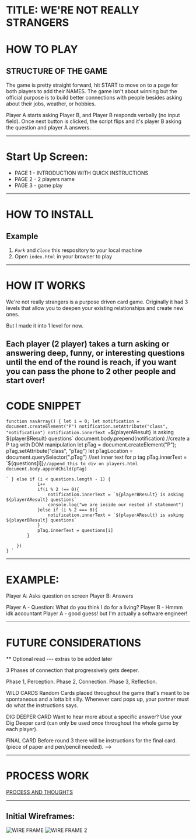 # TITLE: WE'RE NOT REALLY STRANGERS

# HOW TO PLAY
##  STRUCTURE OF THE GAME 
The game is pretty straight forward, hit START to move on to a page for both players to add their NAMES. The game isn't about winning but the official purpose is to build better connections with people besides asking about their jobs, weather, or hobbies. 

Player A starts asking Player B, and Player B responds verbally (no input field). Once next button is clicked, the script flips and it's player B asking the question and player A answers.

---

# Start Up Screen:
- PAGE 1 - INTRODUCTION WITH QUICK INSTRUCTIONS
- PAGE 2 - 2 players name
- PAGE 3 - game play

---

# HOW TO INSTALL

## Example
1. *`Fork`* and *`Clone`* this respository to your local machine
2. Open `index.html` in your browser to play  

---
# HOW IT WORKS
We're not really strangers is a purpose driven card game. Originally it had 3 levels that 
allow you to deepen your existing relationships and create new ones. 

But I made it into 1 level for now.



Each player (2 player) takes a turn asking or answering deep, funny, or interesting questions until the end of the round is reach, if you want you can pass the phone to 2 other people and start over!
---

# CODE SNIPPET
` function navArray() {
        let i = 0;
        let notification = document.createElement("P")
        notification.setAttribute("class", "notification")
        notification.innerText = `${playerAResult} is asking ${playerBResult} questions`
        document.body.prepend(notification)
            //create a P tag with DOM manipulation
        let pTag = document.createElement("P");
        pTag.setAttribute("class", "pTag")
        let pTagLocation = document.querySelector(".pTag")
            //set inner text for p tag
        pTag.innerText = `${questions[i]}`
            //append this to div on players.html
        document.body.appendChild(pTag) `

    ` } else if (i < questions.length - 1) {
                i++
                if(i % 2 !== 0){
                    notification.innerText = `${playerBResult} is asking ${playerAResult} questions`
                    console.log("we are inside our nested if statement")
                }else if (i % 2 === 0){
                    notification.innerText = `${playerAResult} is asking ${playerBResult} questions`
                }
                pTag.innerText = questions[i]
            }
            
        })
    } `

----
# EXAMPLE: 

Player A: Asks question on screen
Player B: Answers

Player A - Question: What do you think I do for a living?
Player B - Hmmm idk accountant
Player A - good guess! but I'm actually a software engineer!

---
# FUTURE CONSIDERATIONS
** Optional read --- extras to be added later

3 Phases of connection that progressively gets deeper. 

Phase 1, Perception. Phase 2, Connection. Phase 3, Reflection. 

WILD CARDS
Random Cards placed throughout the game that's meant to be spontaneous and a lotta bit silly. Whenever card pops up, your partner must do what the instructions says.  

DIG DEEPER CARD
Want to hear more about a specific answer? Use your Dig Deeper card (can only be used once throughout the whole game by each player).

FINAL CARD
Before round 3 there will be instructions for the final card. 
(piece of paper and pen/pencil needed). -->

--- 
# PROCESS WORK
[PROCESS AND THOUGHTS](./process-thoughts.md)

---
## Initial Wireframes:
![WIRE FRAME](PAGE1AND2.PNGE)
![WIRE FRAME 2](PAGE3.PNG)

